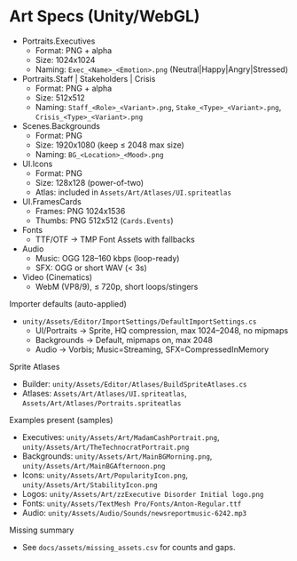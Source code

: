 # Art Specs (Unity/WebGL)

- Portraits.Executives
  - Format: PNG + alpha
  - Size: 1024x1024
  - Naming: `Exec_<Name>_<Emotion>.png` (Neutral|Happy|Angry|Stressed)
- Portraits.Staff | Stakeholders | Crisis
  - Format: PNG + alpha
  - Size: 512x512
  - Naming: `Staff_<Role>_<Variant>.png`, `Stake_<Type>_<Variant>.png`, `Crisis_<Type>_<Variant>.png`
- Scenes.Backgrounds
  - Format: PNG
  - Size: 1920x1080 (keep ≤ 2048 max size)
  - Naming: `BG_<Location>_<Mood>.png`
- UI.Icons
  - Format: PNG
  - Size: 128x128 (power-of-two)
  - Atlas: included in `Assets/Art/Atlases/UI.spriteatlas`
- UI.FramesCards
  - Frames: PNG 1024x1536
  - Thumbs: PNG 512x512 (`Cards.Events`)
- Fonts
  - TTF/OTF → TMP Font Assets with fallbacks
- Audio
  - Music: OGG 128–160 kbps (loop-ready)
  - SFX: OGG or short WAV (< 3s)
- Video (Cinematics)
  - WebM (VP8/9), ≤ 720p, short loops/stingers

Importer defaults (auto-applied)
- `unity/Assets/Editor/ImportSettings/DefaultImportSettings.cs`
  - UI/Portraits → Sprite, HQ compression, max 1024–2048, no mipmaps
  - Backgrounds → Default, mipmaps on, max 2048
  - Audio → Vorbis; Music=Streaming, SFX=CompressedInMemory

Sprite Atlases
- Builder: `unity/Assets/Editor/Atlases/BuildSpriteAtlases.cs`
- Atlases: `Assets/Art/Atlases/UI.spriteatlas`, `Assets/Art/Atlases/Portraits.spriteatlas`

Examples present (samples)
- Executives: `unity/Assets/Art/MadamCashPortrait.png`, `unity/Assets/Art/TheTechnocratPortrait.png`
- Backgrounds: `unity/Assets/Art/MainBGMorning.png`, `unity/Assets/Art/MainBGAfternoon.png`
- Icons: `unity/Assets/Art/PopularityIcon.png`, `unity/Assets/Art/StabilityIcon.png`
- Logos: `unity/Assets/Art/zzExecutive Disorder Initial logo.png`
- Fonts: `unity/Assets/TextMesh Pro/Fonts/Anton-Regular.ttf`
- Audio: `unity/Assets/Audio/Sounds/newsreportmusic-6242.mp3`

Missing summary
- See `docs/assets/missing_assets.csv` for counts and gaps.
